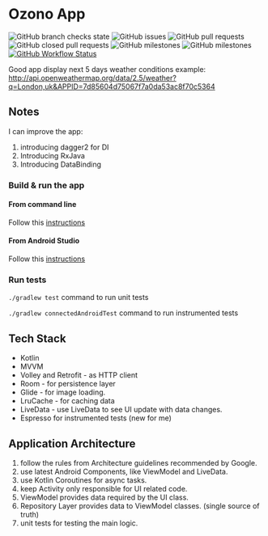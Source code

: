 # Ozono App
![GitHub branch checks state](https://img.shields.io/github/checks-status/luccap11/WeatherConditions/master)
![GitHub issues](https://img.shields.io/github/issues/luccap11/WeatherConditions)
![GitHub pull requests](https://img.shields.io/github/issues-pr/luccap11/WeatherConditions)
![GitHub closed pull requests](https://img.shields.io/github/issues-pr-closed/luccap11/WeatherConditions)
![GitHub milestones](https://img.shields.io/github/milestones/open/luccap11/WeatherConditions)
![GitHub milestones](https://img.shields.io/github/milestones/closed/luccap11/WeatherConditions)
[![GitHub Workflow Status](https://github.com/luccap11/WeatherConditions/actions/workflows/android.yml/badge.svg)](https://github.com/luccap11/WeatherConditions/actions)



Good app display next 5 days weather conditions
example: http://api.openweathermap.org/data/2.5/weather?q=London,uk&APPID=7d85604d75067f7a0da53ac8f70c5364

## Notes
I can improve the app:
1. introducing dagger2 for DI
1. Introducing RxJava
1. Introducing DataBinding

### Build & run the app
#### From command line
Follow this [instructions](https://developer.android.com/studio/build/building-cmdline)

#### From Android Studio
Follow this [instructions](https://developer.android.com/studio/run)

### Run tests
`./gradlew test` command to run unit tests

`./gradlew connectedAndroidTest` command to run instrumented tests
  

## Tech Stack
- Kotlin
- MVVM
- Volley and Retrofit - as HTTP client
- Room - for persistence layer
- Glide - for image loading.
- LruCache - for caching data
- LiveData - use LiveData to see UI update with data changes.
- Espresso for instrumented tests (new for me)

## Application Architecture
1. follow the rules from Architecture guidelines recommended by Google.
1. use latest Android Components, like ViewModel and LiveData.
1. use Kotlin Coroutines for async tasks.
1. keep Activity only responsible for UI related code.
1. ViewModel provides data required by the UI class.
1. Repository Layer provides data to ViewModel classes. (single source of truth)
1. unit tests for testing the main logic.
